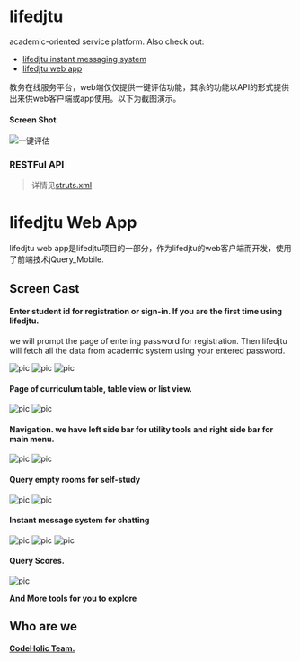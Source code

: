 lifedjtu
========

academic-oriented service platform. Also check out:
* [lifedjtu instant messaging system](https://github.com/CodeRoamer/lifedjtu_im)
* [lifedjtu web app](https://github.com/CodeRoamer/lifedjtu_webapp)

教务在线服务平台，web端仅仅提供一键评估功能，其余的功能以API的形式提供出来供web客户端或app使用。以下为截图演示。

#### Screen Shot

![一键评估](https://raw.githubusercontent.com/doomdagger/images/master/lifedjtu/evaluate.jpg)

### RESTFul API

> 详情见[struts.xml](https://github.com/CodeRoamer/lifedjtu/blob/master/src/main/resources/struts.xml)

lifedjtu Web App
================

lifedjtu web app是lifedjtu项目的一部分，作为lifedjtu的web客户端而开发，使用了前端技术jQuery_Mobile.

Screen Cast
-----------

#### Enter student id for registration or sign-in. If you are the first time using lifedjtu.
we will prompt the page of entering password for registration. Then lifedjtu will fetch all
the data from academic system using your entered password.

![pic](https://raw.githubusercontent.com/doomdagger/images/master/lifedjtu/signin-1.jpg)
![pic](https://raw.githubusercontent.com/doomdagger/images/master/lifedjtu/signin-2.jpg)
![pic](https://raw.githubusercontent.com/doomdagger/images/master/lifedjtu/signin-3.jpg)

#### Page of curriculum table, table view or list view.

![pic](https://raw.githubusercontent.com/doomdagger/images/master/lifedjtu/course-1.jpg)
![pic](https://raw.githubusercontent.com/doomdagger/images/master/lifedjtu/course-2.jpg)

#### Navigation. we have left side bar for utility tools and right side bar for main menu.

![pic](https://raw.githubusercontent.com/doomdagger/images/master/lifedjtu/nav-1.jpg)
![pic](https://raw.githubusercontent.com/doomdagger/images/master/lifedjtu/nav-2.jpg)

#### Query empty rooms for self-study

![pic](https://raw.githubusercontent.com/doomdagger/images/master/lifedjtu/room-1.jpg)
![pic](https://raw.githubusercontent.com/doomdagger/images/master/lifedjtu/room-2.jpg)

#### Instant message system for chatting

![pic](https://raw.githubusercontent.com/doomdagger/images/master/lifedjtu/chat-1.jpg)
![pic](https://raw.githubusercontent.com/doomdagger/images/master/lifedjtu/chat-2.jpg)
![pic](https://raw.githubusercontent.com/doomdagger/images/master/lifedjtu/chat-3.jpg)

#### Query Scores.

![pic](https://raw.githubusercontent.com/doomdagger/images/master/lifedjtu/score.jpg)


**And More tools for you to explore**


Who are we
-----------

**[CodeHolic Team.](https://github.com/CodeRoamer)**
